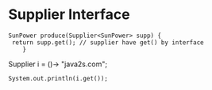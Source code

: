 Supplier Interface
==================

```
SunPower produce(Supplier<SunPower> supp) { 
 return supp.get(); // supplier have get() by interface
    }
```
Supplier<String> i  = ()-> "java2s.com";
    
    System.out.println(i.get());